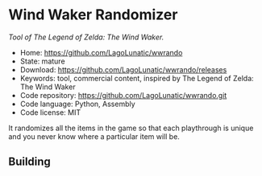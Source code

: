 # Wind Waker Randomizer

_Tool of The Legend of Zelda: The Wind Waker._

- Home: https://github.com/LagoLunatic/wwrando
- State: mature
- Download: https://github.com/LagoLunatic/wwrando/releases
- Keywords: tool, commercial content, inspired by The Legend of Zelda: The Wind Waker
- Code repository: https://github.com/LagoLunatic/wwrando.git
- Code language: Python, Assembly
- Code license: MIT

It randomizes all the items in the game so that each playthrough is unique and you never know where a particular item will be.

## Building
